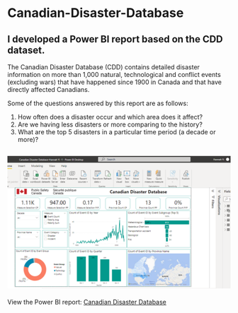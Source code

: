 # Canadian-Disaster-Database
I developed a Power BI report based on the CDD dataset.
---
The Canadian Disaster Database (CDD) contains detailed disaster information on more than 1,000 natural, technological and conflict events (excluding wars) that have happened since 1900 in Canada and that have directly affected Canadians.

Some of the questions answered by this report are as follows:
1.	How often does a disaster occur and which area does it affect?
2.	Are we having less disasters or more comparing to the history?
3.	What are the top 5 disasters in a particular time period (a decade or more)?

![CDD Image](https://github.com/HannahWorld/Canadian-Disaster-Database/blob/main/Canadian%20Disaster%20Database.PNG)
---
View the Power BI report: [Canadian Disaster Database](https://app.powerbi.com/view?r=eyJrIjoiZmE3MmY4NjUtY2IzZC00NjY0LTg0NGEtNjQwMDBjMGM1Yzc4IiwidCI6ImFmN2JlMmJhLTU1OGEtNDlhMC1hYTQ2LWYxNzM0ZDJlN2UyNCJ9&embedImagePlaceholder=true)
